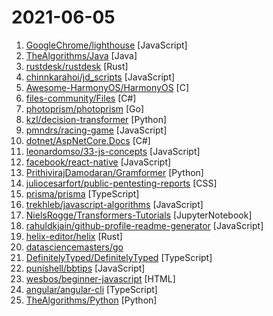 # 2021-06-05

1. [GoogleChrome/lighthouse](https://github.com/GoogleChrome/lighthouse "Automated auditing, performance metrics, and best practices for the web.") [JavaScript]
2. [TheAlgorithms/Java](https://github.com/TheAlgorithms/Java "All Algorithms implemented in Java") [Java]
3. [rustdesk/rustdesk](https://github.com/rustdesk/rustdesk "An open source remote desktop client software") [Rust]
4. [chinnkarahoi/jd_scripts](https://github.com/chinnkarahoi/jd_scripts "lxk0301/jd_scripts备份。不要star。不要fork。谢谢配合。") [JavaScript]
5. [Awesome-HarmonyOS/HarmonyOS](https://github.com/Awesome-HarmonyOS/HarmonyOS "A curated list of awesome things related to HarmonyOS. 华为鸿蒙操作系统。") [C]
6. [files-community/Files](https://github.com/files-community/Files "A modern file explorer that pushes the boundaries of the platform.") [C#]
7. [photoprism/photoprism](https://github.com/photoprism/photoprism "Open-Source Photo Management powered by Go and Google TensorFlow") [Go]
8. [kzl/decision-transformer](https://github.com/kzl/decision-transformer "Official codebase for Decision Transformer: Reinforcement Learning via Sequence Modeling.") [Python]
9. [pmndrs/racing-game](https://github.com/pmndrs/racing-game "🏎 Open source racing game developed by everyone willing") [JavaScript]
10. [dotnet/AspNetCore.Docs](https://github.com/dotnet/AspNetCore.Docs "Documentation for ASP.NET Core") [C#]
11. [leonardomso/33-js-concepts](https://github.com/leonardomso/33-js-concepts "📜 33 JavaScript concepts every developer should know.") [JavaScript]
12. [facebook/react-native](https://github.com/facebook/react-native "A framework for building native apps with React.") [JavaScript]
13. [PrithivirajDamodaran/Gramformer](https://github.com/PrithivirajDamodaran/Gramformer "A framework for detecting, highlighting and correcting grammatical errors on natural language text.") [Python]
14. [juliocesarfort/public-pentesting-reports](https://github.com/juliocesarfort/public-pentesting-reports "Curated list of public penetration test reports released by several consulting firms and academic security groups") [CSS]
15. [prisma/prisma](https://github.com/prisma/prisma "Next-generation ORM for Node.js & TypeScript | PostgreSQL, MySQL, MariaDB, SQL Server & SQLite") [TypeScript]
16. [trekhleb/javascript-algorithms](https://github.com/trekhleb/javascript-algorithms "📝 Algorithms and data structures implemented in JavaScript with explanations and links to further readings") [JavaScript]
17. [NielsRogge/Transformers-Tutorials](https://github.com/NielsRogge/Transformers-Tutorials "This repository contains demos I made with the Transformers library by HuggingFace.") [JupyterNotebook]
18. [rahuldkjain/github-profile-readme-generator](https://github.com/rahuldkjain/github-profile-readme-generator "🚀 Generate GitHub profile README easily with the latest add-ons like visitors count, GitHub stats, etc using minimal UI.") [JavaScript]
19. [helix-editor/helix](https://github.com/helix-editor/helix "A post-modern modal text editor.") [Rust]
20. [datasciencemasters/go](https://github.com/datasciencemasters/go "The Open Source Data Science Masters") 
21. [DefinitelyTyped/DefinitelyTyped](https://github.com/DefinitelyTyped/DefinitelyTyped "The repository for high quality TypeScript type definitions.") [TypeScript]
22. [punishell/bbtips](https://github.com/punishell/bbtips "BugBountyTips") [JavaScript]
23. [wesbos/beginner-javascript](https://github.com/wesbos/beginner-javascript "Slam Dunk JavaScript") [HTML]
24. [angular/angular-cli](https://github.com/angular/angular-cli "CLI tool for Angular") [TypeScript]
25. [TheAlgorithms/Python](https://github.com/TheAlgorithms/Python "All Algorithms implemented in Python") [Python]
